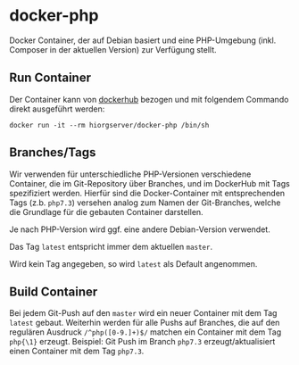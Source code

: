 # docker-php
Docker Container, der auf Debian basiert und eine PHP-Umgebung (inkl. Composer in der aktuellen Version) zur Verfügung stellt.

## Run Container
Der Container kann von [dockerhub](https://hub.docker.com/r/hiorgserver/docker-php/) bezogen 
 und mit folgendem Commando direkt ausgeführt werden:

    docker run -it --rm hiorgserver/docker-php /bin/sh

## Branches/Tags
Wir verwenden für unterschiedliche PHP-Versionen verschiedene Container, die im Git-Repository über Branches,
und im DockerHub mit Tags spezifiziert werden.
Hierfür sind die Docker-Container mit entsprechenden Tags (z.b. `php7.3`) versehen analog zum Namen
 der Git-Branches, welche die Grundlage für die gebauten Container darstellen.

Je nach PHP-Version wird ggf. eine andere Debian-Version verwendet.

Das Tag `latest` entspricht immer dem aktuellen `master`.

Wird kein Tag angegeben, so wird `latest` als Default angenommen.

## Build Container
Bei jedem Git-Push auf den `master` wird ein neuer Container mit dem Tag `latest` gebaut.
Weiterhin werden für alle Pushs auf Branches, die auf den regulären Ausdruck `/^php([0-9.]+)$/` matchen
 ein Container mit dem Tag `php{\1}` erzeugt.
Beispiel: Git Push im Branch `php7.3` erzeugt/aktualisiert einen Container mit dem Tag `php7.3`.
